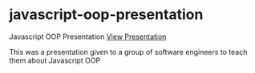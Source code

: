 # javascript-oop-presentation
Javascript OOP Presentation [View Presentation](https://taylorhakes.github.io/javascript-oop-presentation)

This was a presentation given to a group of software engineers to teach them about Javascript OOP
